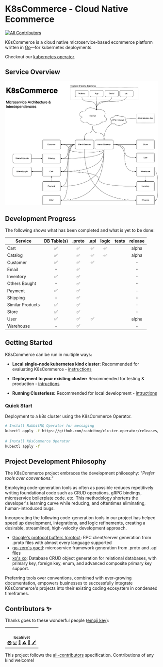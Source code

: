 # K8sCommerce - Cloud Native Ecommerce
<!-- ALL-CONTRIBUTORS-BADGE:START - Do not remove or modify this section -->
[![All Contributors](https://img.shields.io/badge/all_contributors-1-orange.svg?style=flat-square)](#contributors-)
<!-- ALL-CONTRIBUTORS-BADGE:END -->

K8sCommerce is a cloud native microservice-based ecommerce platform written in [Go](https://go.dev/)—for kubernetes deployments.

Checkout our [kubernetes operator](https://github.com/k8scommerce/cluster-operator).

## Service Overview
![K8sCommerce Overview](docs/K8sCommerceOverview.png)


## Development Progress

The following shows what has been completed and what is yet to be done:

| Service          | DB Table(s)       | .proto          | .api             | logic            |  tests           |  release        |
| ---------------- |:----------------:|:----------------:|:----------------:|:----------------:|:----------------:|:----------------:
| Cart             |:white_check_mark:|:white_check_mark:|:white_check_mark:|:white_check_mark:|                  | alpha           |
| Catalog          |:white_check_mark:|:white_check_mark:|:white_check_mark:|:white_check_mark:|                  | alpha           |
| Customer         |:white_check_mark:|:white_check_mark:|:white_check_mark:|                  |                  | -               |
| Email            |-                 |:white_check_mark:|                  |                  |                  | -               |
| Inventory        |:white_check_mark:|:white_check_mark:|                  |                  |                  | -               |
| Others Bought    | -                |:white_check_mark:|                  |                  |                  | -               |
| Payment          |:white_check_mark:|:white_check_mark:|                  |                  |                  | -               |
| Shipping         | -                |:white_check_mark:|                  |                  |                  | -               |
| Similar Products |:white_check_mark:|:white_check_mark:|                  |                  |                  | -               |
| Store            |:white_check_mark:|:white_check_mark:|                  |                  |                  | -               |
| User             |:white_check_mark:|:white_check_mark:|:white_check_mark:|                  |                  | alpha           |
| Warehouse        |-                 |:white_check_mark:|                  |                  |                  | -               |



## Getting Started

K8sCommerce can be run in multiple ways:

- **Local single-node kubernetes kind cluster:** Recommended for evaluating K8sCommerce - [instructions]()

- **Deployment to your existing cluster:** Recommended for testing & production - [intructions]()

- **Running Clusterless:** Recommended for local development - [intructions]() 


### Quick Start
Deployment to a k8s cluster using the K8sCommerce Operator.

```sh
# Install RabbitMQ Operator for messaging
kubectl apply -f https://github.com/rabbitmq/cluster-operator/releases/latest/download/cluster-operator.yml

# Install K8sCommerce Operator
kubectl apply -f 
```

## Project Development Philosophy

The K8sCommerce project embraces the development philosophy: *"Prefer tools over conventions."*

Employing code-generation tools as often as possible reduces repetitively writing foundational code such as CRUD operations, gRPC bindings, microservice boilerplate code. etc. This methodology shortens the developer's learning curve while reducing, and oftentimes eliminating, human-introduced bugs.

Incorporating the following code-generation tools in our project has helped speed up development, integrations, and logic refinements, creating a desirable, streamlined, high-velocity development approach.

- [Google's protocol buffers (protoc)](https://developers.google.com/protocol-buffers/): RPC client/server generation from .proto files with almost every language supported
- [go-zero's goctl](https://github.com/zeromicro/go-zero): microservice framework generation from .proto and .api files
- [xo's xo](https://github.com/xo/xo): Database CRUD object generation for relational databases, with primary key, foreign key, enum, and advanced composite primary key support.

Preferring tools over conventions, combined with ever-growing documentation, empowers businesses to successfully integrate K8sCommerce's projects into their existing coding ecosystem in condensed timeframes. 

## Contributors ✨

Thanks goes to these wonderful people ([emoji key](https://allcontributors.org/docs/en/emoji-key)):

<!-- ALL-CONTRIBUTORS-LIST:START - Do not remove or modify this section -->
<!-- prettier-ignore-start -->
<!-- markdownlint-disable -->
<table>
  <tr>
    <td align="center"><a href="https://github.com/localrivet"><img src="https://avatars.githubusercontent.com/u/833950?v=4?s=100" width="100px;" alt=""/><br /><sub><b>localrivet</b></sub></a><br /><a href="#infra-localrivet" title="Infrastructure (Hosting, Build-Tools, etc)">🚇</a> <a href="https://github.com/k8scommerce/k8scommerce/commits?author=localrivet" title="Code">💻</a> <a href="https://github.com/k8scommerce/k8scommerce/commits?author=localrivet" title="Documentation">📖</a> <a href="https://github.com/k8scommerce/k8scommerce/commits?author=localrivet" title="Tests">⚠️</a> <a href="#maintenance-localrivet" title="Maintenance">🚧</a> <a href="#content-localrivet" title="Content">🖋</a></td>
  </tr>
</table>

<!-- markdownlint-restore -->
<!-- prettier-ignore-end -->

<!-- ALL-CONTRIBUTORS-LIST:END -->

This project follows the [all-contributors](https://github.com/all-contributors/all-contributors) specification. Contributions of any kind welcome!